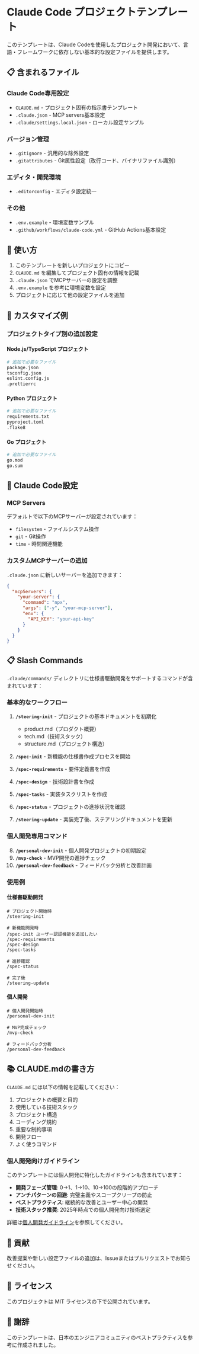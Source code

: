 # Claude Code プロジェクトテンプレート

このテンプレートは、Claude Codeを使用したプロジェクト開発において、言語・フレームワークに依存しない基本的な設定ファイルを提供します。

## 📋 含まれるファイル

### Claude Code専用設定
- `CLAUDE.md` - プロジェクト固有の指示書テンプレート
- `.claude.json` - MCP servers基本設定
- `.claude/settings.local.json` - ローカル設定サンプル

### バージョン管理
- `.gitignore` - 汎用的な除外設定
- `.gitattributes` - Git属性設定（改行コード、バイナリファイル識別）

### エディタ・開発環境
- `.editorconfig` - エディタ設定統一

### その他
- `.env.example` - 環境変数サンプル
- `.github/workflows/claude-code.yml` - GitHub Actions基本設定

## 🚀 使い方

1. このテンプレートを新しいプロジェクトにコピー
2. `CLAUDE.md` を編集してプロジェクト固有の情報を記載
3. `.claude.json` でMCPサーバーの設定を調整
4. `.env.example` を参考に環境変数を設定
5. プロジェクトに応じて他の設定ファイルを追加

## 📝 カスタマイズ例

### プロジェクトタイプ別の追加設定

#### Node.js/TypeScript プロジェクト
```bash
# 追加で必要なファイル
package.json
tsconfig.json
eslint.config.js
.prettierrc
```

#### Python プロジェクト
```bash
# 追加で必要なファイル
requirements.txt
pyproject.toml
.flake8
```

#### Go プロジェクト
```bash
# 追加で必要なファイル
go.mod
go.sum
```

## 🔧 Claude Code設定

### MCP Servers
デフォルトで以下のMCPサーバーが設定されています：
- `filesystem` - ファイルシステム操作
- `git` - Git操作
- `time` - 時間関連機能

### カスタムMCPサーバーの追加
`.claude.json` に新しいサーバーを追加できます：

```json
{
  "mcpServers": {
    "your-server": {
      "command": "npx",
      "args": ["-y", "your-mcp-server"],
      "env": {
        "API_KEY": "your-api-key"
      }
    }
  }
}
```

## 📋 Slash Commands

`.claude/commands/` ディレクトリに仕様書駆動開発をサポートするコマンドが含まれています：

### 基本的なワークフロー

1. **`/steering-init`** - プロジェクトの基本ドキュメントを初期化
   - product.md（プロダクト概要）
   - tech.md（技術スタック）
   - structure.md（プロジェクト構造）

2. **`/spec-init`** - 新機能の仕様書作成プロセスを開始

3. **`/spec-requirements`** - 要件定義書を作成

4. **`/spec-design`** - 技術設計書を作成

5. **`/spec-tasks`** - 実装タスクリストを作成

6. **`/spec-status`** - プロジェクトの進捗状況を確認

7. **`/steering-update`** - 実装完了後、ステアリングドキュメントを更新

### 個人開発専用コマンド

8. **`/personal-dev-init`** - 個人開発プロジェクトの初期設定
9. **`/mvp-check`** - MVP開発の進捗チェック
10. **`/personal-dev-feedback`** - フィードバック分析と改善計画

### 使用例

#### 仕様書駆動開発
```
# プロジェクト開始時
/steering-init

# 新機能開発時
/spec-init ユーザー認証機能を追加したい
/spec-requirements
/spec-design
/spec-tasks

# 進捗確認
/spec-status

# 完了後
/steering-update
```

#### 個人開発
```
# 個人開発開始時
/personal-dev-init

# MVP完成チェック
/mvp-check

# フィードバック分析
/personal-dev-feedback
```

## 📚 CLAUDE.mdの書き方

`CLAUDE.md` には以下の情報を記載してください：

1. プロジェクトの概要と目的
2. 使用している技術スタック
3. プロジェクト構造
4. コーディング規約
5. 重要な制約事項
6. 開発フロー
7. よく使うコマンド

### 個人開発向けガイドライン

このテンプレートには個人開発に特化したガイドラインも含まれています：

- **開発フェーズ管理**: 0→1、1→10、10→100の段階的アプローチ
- **アンチパターンの回避**: 完璧主義やスコープクリープの防止
- **ベストプラクティス**: 継続的な改善とユーザー中心の開発
- **技術スタック推奨**: 2025年時点での個人開発向け技術選定

詳細は[個人開発ガイドライン](https://izanami.dev/kojin-kaihatsu)を参照してください。

## 🤝 貢献

改善提案や新しい設定ファイルの追加は、Issueまたはプルリクエストでお知らせください。

## 📄 ライセンス

このプロジェクトは MIT ライセンスの下で公開されています。

## 🙏 謝辞

このテンプレートは、日本のエンジニアコミュニティのベストプラクティスを参考に作成されました。
